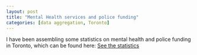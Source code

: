 ```yaml
---
layout: post
title: "Mental Health services and police funding"
categories: [data aggregation, Toronto]
---
```


I have been assembling some statistics on mental health and police funding in Toronto, which can be found here: [See the statistics](https://hana-dampf.github.io/MHTPS.html)

